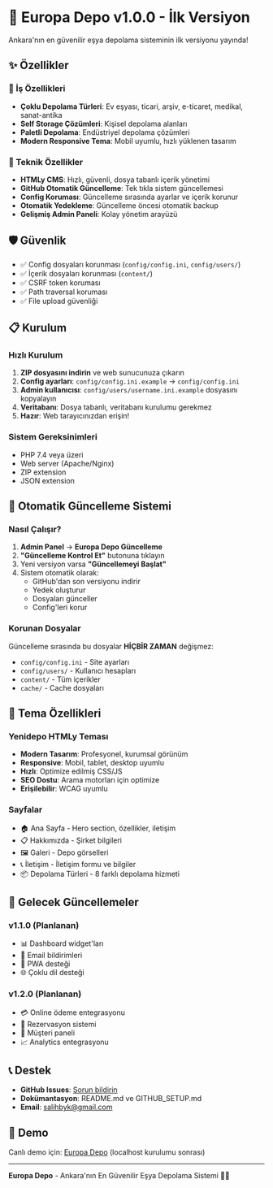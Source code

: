# 🎉 Europa Depo v1.0.0 - İlk Versiyon

Ankara'nın en güvenilir eşya depolama sisteminin ilk versiyonu yayında!

## ✨ Özellikler

### 🏢 İş Özellikleri
- **Çoklu Depolama Türleri**: Ev eşyası, ticari, arşiv, e-ticaret, medikal, sanat-antika
- **Self Storage Çözümleri**: Kişisel depolama alanları
- **Paletli Depolama**: Endüstriyel depolama çözümleri
- **Modern Responsive Tema**: Mobil uyumlu, hızlı yüklenen tasarım

### 🔧 Teknik Özellikler
- **HTMLy CMS**: Hızlı, güvenli, dosya tabanlı içerik yönetimi
- **GitHub Otomatik Güncelleme**: Tek tıkla sistem güncellemesi
- **Config Koruması**: Güncelleme sırasında ayarlar ve içerik korunur
- **Otomatik Yedekleme**: Güncelleme öncesi otomatik backup
- **Gelişmiş Admin Paneli**: Kolay yönetim arayüzü

## 🛡️ Güvenlik

- ✅ Config dosyaları korunması (`config/config.ini`, `config/users/`)
- ✅ İçerik dosyaları korunması (`content/`)
- ✅ CSRF token koruması
- ✅ Path traversal koruması
- ✅ File upload güvenliği

## 📋 Kurulum

### Hızlı Kurulum
1. **ZIP dosyasını indirin** ve web sunucunuza çıkarın
2. **Config ayarları**: `config/config.ini.example` → `config/config.ini`
3. **Admin kullanıcısı**: `config/users/username.ini.example` dosyasını kopyalayın
4. **Veritabanı**: Dosya tabanlı, veritabanı kurulumu gerekmez
5. **Hazır**: Web tarayıcınızdan erişin!

### Sistem Gereksinimleri
- PHP 7.4 veya üzeri
- Web server (Apache/Nginx)
- ZIP extension
- JSON extension

## 🔄 Otomatik Güncelleme Sistemi

### Nasıl Çalışır?
1. **Admin Panel** → **Europa Depo Güncelleme**
2. **"Güncelleme Kontrol Et"** butonuna tıklayın
3. Yeni versiyon varsa **"Güncellemeyi Başlat"**
4. Sistem otomatik olarak:
   - GitHub'dan son versiyonu indirir
   - Yedek oluşturur
   - Dosyaları günceller
   - Config'leri korur

### Korunan Dosyalar
Güncelleme sırasında bu dosyalar **HİÇBİR ZAMAN** değişmez:
- `config/config.ini` - Site ayarları
- `config/users/` - Kullanıcı hesapları
- `content/` - Tüm içerikler
- `cache/` - Cache dosyaları

## 🎨 Tema Özellikleri

### Yenidepo HTMLy Teması
- **Modern Tasarım**: Profesyonel, kurumsal görünüm
- **Responsive**: Mobil, tablet, desktop uyumlu
- **Hızlı**: Optimize edilmiş CSS/JS
- **SEO Dostu**: Arama motorları için optimize
- **Erişilebilir**: WCAG uyumlu

### Sayfalar
- 🏠 Ana Sayfa - Hero section, özellikler, iletişim
- 📋 Hakkımızda - Şirket bilgileri
- 🖼️ Galeri - Depo görselleri
- 📞 İletişim - İletişim formu ve bilgiler
- 📦 Depolama Türleri - 8 farklı depolama hizmeti

## 🚀 Gelecek Güncellemeler

### v1.1.0 (Planlanan)
- 📊 Dashboard widget'ları
- 🔔 Email bildirimleri
- 📱 PWA desteği
- 🌐 Çoklu dil desteği

### v1.2.0 (Planlanan)
- 💳 Online ödeme entegrasyonu
- 📅 Rezervasyon sistemi
- 👥 Müşteri paneli
- 📈 Analytics entegrasyonu

## 📞 Destek

- **GitHub Issues**: [Sorun bildirin](https://github.com/salihbyk/europadepo/issues)
- **Dokümantasyon**: README.md ve GITHUB_SETUP.md
- **Email**: salihbyk@gmail.com

## 🎯 Demo

Canlı demo için: [Europa Depo](http://localhost/europadepo) (localhost kurulumu sonrası)

---

**Europa Depo** - Ankara'nın En Güvenilir Eşya Depolama Sistemi 🏢✨
